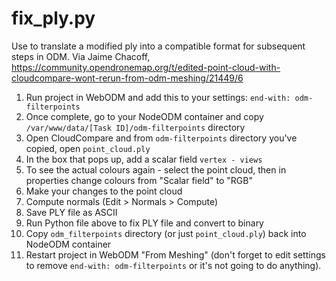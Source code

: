 # fix_ply.py

Use to translate a modified ply into a compatible format for subsequent steps in ODM. Via Jaime Chacoff, https://community.opendronemap.org/t/edited-point-cloud-with-cloudcompare-wont-rerun-from-odm-meshing/21449/6

1. Run project in WebODM and add this to your settings: `end-with: odm-filterpoints`
1. Once complete, go to your NodeODM container and copy `/var/www/data/[Task ID]/odm-filterpoints` directory
1. Open CloudCompare and from `odm-filterpoints` directory you've copied, open `point_cloud.ply`
1. In the box that pops up, add a scalar field `vertex - views`
1. To see the actual colours again - select the point cloud, then in properties change colours from "Scalar field" to "RGB"
1. Make your changes to the point cloud
1. Compute normals (Edit > Normals > Compute)
1. Save PLY file as ASCII
1. Run Python file above to fix PLY file and convert to binary
1. Copy `odm_filterpoints` directory (or just `point_cloud.ply`) back into NodeODM container
1. Restart project in WebODM "From Meshing" (don't forget to edit settings to remove `end-with: odm-filterpoints` or it's not going to do anything).
